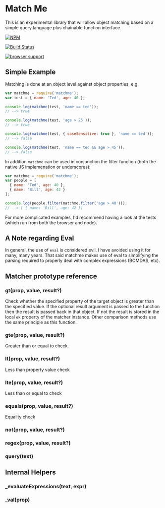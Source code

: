 # Match Me

This is an experimental library that will allow object matching based on a
simple query language plus chainable function interface.


[![NPM](https://nodei.co/npm/matchme.png)](https://nodei.co/npm/matchme/)

[![Build Status](https://travis-ci.org/DamonOehlman/matchme.png?branch=master)](https://travis-ci.org/DamonOehlman/matchme)

[![browser support](https://ci.testling.com/DamonOehlman/matchme.png)](https://ci.testling.com/DamonOehlman/matchme)


## Simple Example

Matching is done at an object level against object properties, e.g.

```js
var matchme = require('matchme');
var test = { name: 'Ted', age: 40 };

console.log(matchme(test, 'name == ted'));
// --> true

console.log(matchme(test, 'age > 25'));
// --> true

console.log(matchme(test, { caseSensitive: true }, 'name == ted'));
// --> false

console.log(matchme(test, 'name == ted && age > 45'));
// --> false
```

In addition `matchme` can be used in conjunction the filter
function (both the native JS implemenation or underscores):

```js
var matchme = require('matchme');
var people = [
  { name: 'Ted', age: 40 },
  { name: 'Bill', age: 42 }
];

console.log(people.filter(matchme.filter('age > 40')));
// --> [ { name: 'Bill', age: 42 }]
```

For more complicated examples, I'd recommend having a look at the
tests (which run from both the browser and node).

## A Note regarding Eval

In general, the use of `eval` is considered evil.  I have avoided using it
for many, many years.  That said matchme makes use of eval to simplifying
the parsing required to properly deal with complex expressions
(BOMDAS, etc).

## Matcher prototype reference

### gt(prop, value, result?)

Check whether the specified property of the target object is greater than 
the specified value.  If the optional result argument is passed to the
function then the result is passed back in that object. If not the result
is stored in the local `ok` property of the matcher instance.  Other
comparison methods use the same principle as this function.

 
### gte(prop, value, result?)

Greater than or equal to check.

### lt(prop, value, result?)

Less than property value check

### lte(prop, value, result?)

Less than or equal to check

### equals(prop, value, result?)

Equality check

### not(prop, value, result?)

### regex(prop, value, result?)

### query(text)

## Internal Helpers

### _evaluateExpressions(text, expr)

### _val(prop)
